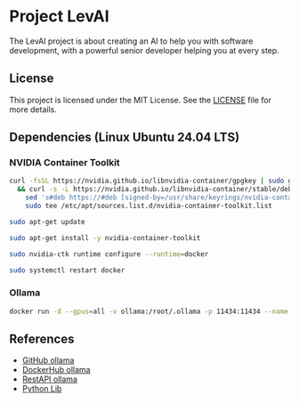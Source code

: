 # Project LevAI

The LevAI project is about creating an AI to help you with software development, with a powerful senior developer helping you at every step.

## License

This project is licensed under the MIT License. See the [LICENSE](./LICENCE.txt) file for more details.

## Dependencies (Linux Ubuntu 24.04 LTS)

### NVIDIA Container Toolkit

```bash
curl -fsSL https://nvidia.github.io/libnvidia-container/gpgkey | sudo gpg --dearmor -o /usr/share/keyrings/nvidia-container-toolkit-keyring.gpg \
  && curl -s -L https://nvidia.github.io/libnvidia-container/stable/deb/nvidia-container-toolkit.list | \
    sed 's#deb https://#deb [signed-by=/usr/share/keyrings/nvidia-container-toolkit-keyring.gpg] https://#g' | \
    sudo tee /etc/apt/sources.list.d/nvidia-container-toolkit.list
```

```bash
sudo apt-get update
```

```bash
sudo apt-get install -y nvidia-container-toolkit
```

```bash
sudo nvidia-ctk runtime configure --runtime=docker
```

```bash
sudo systemctl restart docker
```

### Ollama

```bash
docker run -d --gpus=all -v ollama:/root/.ollama -p 11434:11434 --name ollama ollama/ollama
```

## References

- [GitHub ollama](https://github.com/ollama/ollama)
- [DockerHub ollama](https://hub.docker.com/r/ollama/ollama)
- [RestAPI ollama](https://github.com/ollama/ollama/blob/main/docs/api.md)
- [Python Lib](https://github.com/ollama/ollama-python)
